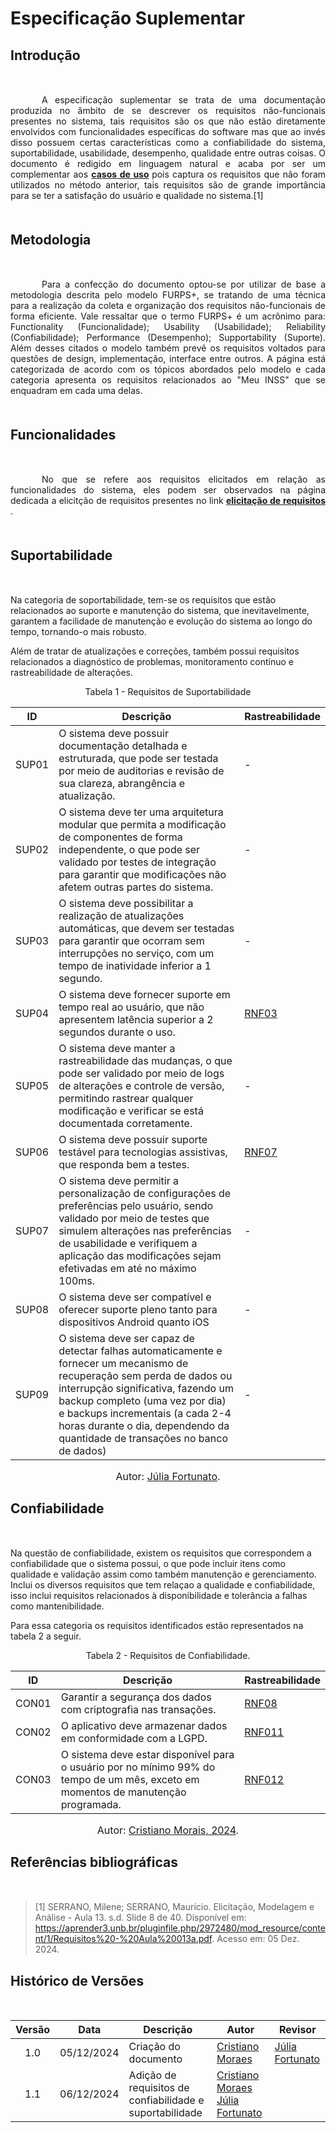 # Especificação Suplementar

## <p style="margin-bottom: 50px;">Introdução </p> 

<p style="text-align: justify; text-indent: 50px; margin-bottom: 50px;">A especificação suplementar se trata de uma documentação produzida no âmbito de se descrever os requisitos não-funcionais presentes no sistema, tais requisitos são os que não estão diretamente envolvidos com funcionalidades específicas do software mas que ao invés disso possuem certas características como a confiabilidade do sistema, suportabilidade, usabilidade, desempenho, qualidade entre outras coisas. O documento é redigido em linguagem natural e acaba por ser um complementar aos <b><a href="https://requisitos-de-software.github.io/2024.2-MeuINSS/modelagem_parte1/casosdeuso/">casos de uso</a> </b> pois captura os requisitos que não foram utilizados no método anterior, tais requisitos são de grande importância para se ter a satisfação do usuário e qualidade no sistema.[1]</p>

## <p style="margin-bottom: 50px;">Metodologia</p>

<p style="text-align: justify; text-indent: 50px; margin-bottom: 50px;">Para a confecção do documento optou-se por utilizar de base a metodologia descrita pelo modelo FURPS+, se tratando de uma técnica para a realização da coleta e organização dos requisitos não-funcionais de forma eficiente. Vale ressaltar que o termo FURPS+ é um acrônimo para: Functionality (Funcionalidade); Usability (Usabilidade); Reliability (Confiabilidade); Performance (Desempenho); Supportability (Suporte). Além desses citados o modelo também prevê os requisitos voltados para questões de design, implementação, interface entre outros. A página está categorizada de acordo com os tópicos abordados pelo modelo e cada categoria apresenta os requisitos relacionados ao "Meu INSS" que se enquadram em cada uma delas.  </p>

## <p style="margin-bottom: 50px;">Funcionalidades</p>

<p style="text-align: justify; text-indent: 50px; margin-bottom: 50px;">No que se refere aos requisitos elicitados em relação as funcionalidades do sistema, eles podem ser observados na página dedicada a elicitção de requisitos presentes no link <b><a href="https://requisitos-de-software.github.io/2024.2-MeuINSS/elicitacao/requisitos_elicitados/">elicitação de requisitos </a></b>.</p>



## <p style="margin-bottom: 50px;">Suportabilidade</p>

Na categoria de soportabilidade, tem-se os requisitos que estão relacionados ao suporte e manutenção do sistema, que inevitavelmente, garantem a facilidade de manutenção e evolução do sistema ao longo do tempo, tornando-o mais robusto.


Além de tratar de atualizações e correções, também possui requisitos relacionados a diagnóstico de problemas, monitoramento contínuo e rastreabilidade de alterações.

<p style="text-align: center">Tabela 1 - Requisitos de Suportabilidade</p></font>

| ID    | Descrição                                                                                                                                                                                                                                                                  | Rastreabilidade  |
| ----- | -------------------------------------------------------------------------------------------------------------------------------------------------------------------------------------------------------------------------------------------------------------------------- |---------------------------------  |
| SUP01 | O sistema deve possuir documentação detalhada e estruturada, que pode ser testada por meio de auditorias e revisão de sua clareza, abrangência e atualização.                                                                                                                         | - |
| SUP02 | O sistema deve ter uma arquitetura modular que permita a modificação de componentes de forma independente, o que pode ser validado por testes de integração para garantir que modificações não afetem outras partes do sistema.                                                                                                                                                              | - |
| SUP03 | O sistema deve possibilitar a realização de atualizações automáticas, que devem ser testadas para garantir que ocorram sem interrupções no serviço, com um tempo de inatividade inferior a 1 segundo.                                                                                                                                                           | - |
| SUP04 | O sistema deve fornecer suporte em tempo real ao usuário, que não apresentem latência superior a 2 segundos durante o uso.                                                                                                                                                          | [RNF03](https://requisitos-de-software.github.io/2024.2-MeuINSS/elicitacao/requisitos_elicitados/#tabela-de-requisitos-nao-funcionais-elicitados) |
| SUP05 | O sistema deve manter a rastreabilidade das mudanças, o que pode ser validado por meio de logs de alterações e controle de versão, permitindo rastrear qualquer modificação e verificar se está documentada corretamente.                                                                                                                                                                      | - |
| SUP06 | O sistema deve possuir suporte testável para tecnologias assistivas, que responda bem a testes.                                                                                                                              | [RNF07](https://requisitos-de-software.github.io/2024.2-MeuINSS/elicitacao/requisitos_elicitados/#tabela-de-requisitos-nao-funcionais-elicitados) |
| SUP07 | O sistema deve permitir a personalização de configurações de preferências pelo usuário, sendo validado por meio de testes que simulem alterações nas preferências de usabilidade e verifiquem a aplicação das modificações sejam efetivadas em até no máximo 100ms.                                                                                        | - |
| SUP08 | O sistema deve ser compatível e oferecer suporte pleno tanto para dispositivos Android quanto iOS| -  |
| SUP09 | O sistema deve ser capaz de detectar falhas automaticamente e fornecer um mecanismo de recuperação sem perda de dados ou interrupção significativa, fazendo um backup completo (uma vez por dia) e backups incrementais (a cada 2-4 horas durante o dia, dependendo da quantidade de transações no banco de dados)| -  |


<font size="3"><p style="text-align: center">Autor: [Júlia Fortunato](https://github.com/julia-fortunato).</p></font>



## <p style="margin-bottom: 50px;">Confiabilidade</p>

Na questão de confiabilidade, existem os requisitos que correspondem a confiabilidade que o sistema possui, o que pode incluir itens como qualidade e validação assim como também manutenção e gerenciamento.
Inclui os diversos requisitos que tem relaçao a qualidade e confiabilidade, isso inclui requisitos relacionados à disponibilidade e tolerância a falhas como mantenibilidade. 

Para essa categoria os requisitos identificados estão representados na tabela 2 a seguir.

<p style="text-align: center">Tabela 2 - Requisitos de Confiabilidade.</p></font>

| ID    | Descrição                                                                                                                                                                                                                                                                  | Rastreabilidade  |
| ----- | -------------------------------------------------------------------------------------------------------------------------------------------------------------------------------------------------------------------------------------------------------------------------- |-------------------  |
| CON01 | Garantir a segurança dos dados com criptografia nas transações.           |         [RNF08](https://requisitos-de-software.github.io/2024.2-MeuINSS/elicitacao/requisitos_elicitados/#tabela-de-requisitos-nao-funcionais-elicitados)           |
| CON02 | O aplicativo deve armazenar dados em conformidade com a LGPD.             |         [RNF011](https://requisitos-de-software.github.io/2024.2-MeuINSS/elicitacao/requisitos_elicitados/)          |
| CON03 | 	O sistema deve estar disponível para o usuário por no mínimo 99% do tempo de um mês, exceto em momentos de manutenção programada.|       [RNF012](https://requisitos-de-software.github.io/2024.2-MeuINSS/elicitacao/requisitos_elicitados/)         |

<font size="3"><p style="text-align: center">Autor: [Cristiano Morais, 2024](https://github.com/CristianoMoraiss).</p></font>





## <p style="margin-bottom: 50px;">Referências bibliográficas</p>

> [1] SERRANO, Milene; SERRANO, Maurício. Elicitação, Modelagem e Análise - Aula 13. s.d. Slide 8 de 40. Disponível em: <a>https://aprender3.unb.br/pluginfile.php/2972480/mod_resource/content/1/Requisitos%20-%20Aula%20013a.pdf</a>. Acesso em: 05 Dez. 2024. </br>


## <p style="margin-bottom: 50px;">Histórico de Versões</p> 


| Versão | Data       | Descrição                   | Autor                                                 | Revisor                                               |
| :----: | ---------- | --------------------------- | ----------------------------------------------------- | ----------------------------------------------------- |
|  1.0   | 05/12/2024 | Criação do documento        |          [Cristiano Moraes](http://github.com/CristianoMoraiss)                                              |                                    [Júlia Fortunato](http://github.com/julia-fortunato)                      |
|  1.1   | 06/12/2024 | Adição de requisitos de confiabilidade e suportabilidade      |          [Cristiano Moraes](http://github.com/CristianoMoraiss)                                    [Júlia Fortunato](http://github.com/julia-fortunato)             |                                               |